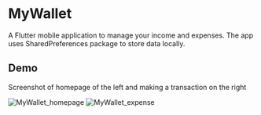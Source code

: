# MyWallet

A Flutter mobile application to manage your income and expenses. 
The app uses SharedPreferences package to store data locally.

## Demo

Screenshot of homepage of the left and making a transaction on the right

![MyWallet_homepage](https://user-images.githubusercontent.com/84242585/166568463-be3c181e-5855-4ee6-a33e-43a3ddbdb51f.png)
![MyWallet_expense](https://user-images.githubusercontent.com/84242585/166568302-28f01f2a-a404-4220-be2d-9f13ff818fb8.png)  
